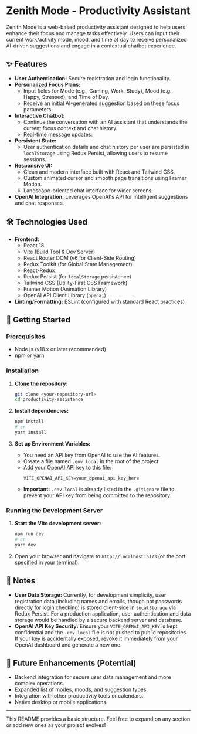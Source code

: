 # Zenith Mode - Productivity Assistant

Zenith Mode is a web-based productivity assistant designed to help users enhance their focus and manage tasks effectively. Users can input their current work/activity mode, mood, and time of day to receive personalized AI-driven suggestions and engage in a contextual chatbot experience.

## ✨ Features

*   **User Authentication:** Secure registration and login functionality.
*   **Personalized Focus Plans:**
    *   Input fields for Mode (e.g., Gaming, Work, Study), Mood (e.g., Happy, Stressed), and Time of Day.
    *   Receive an initial AI-generated suggestion based on these focus parameters.
*   **Interactive Chatbot:**
    *   Continue the conversation with an AI assistant that understands the current focus context and chat history.
    *   Real-time message updates.
*   **Persistent State:**
    *   User authentication details and chat history per user are persisted in `localStorage` using Redux Persist, allowing users to resume sessions.
*   **Responsive UI:**
    *   Clean and modern interface built with React and Tailwind CSS.
    *   Custom animated cursor and smooth page transitions using Framer Motion.
    *   Landscape-oriented chat interface for wider screens.
*   **OpenAI Integration:** Leverages OpenAI's API for intelligent suggestions and chat responses.

## 🛠️ Technologies Used

*   **Frontend:**
    *   React 18
    *   Vite (Build Tool & Dev Server)
    *   React Router DOM (v6 for Client-Side Routing)
    *   Redux Toolkit (for Global State Management)
    *   React-Redux
    *   Redux Persist (for `localStorage` persistence)
    *   Tailwind CSS (Utility-First CSS Framework)
    *   Framer Motion (Animation Library)
    *   OpenAI API Client Library (`openai`)
*   **Linting/Formatting:** ESLint (configured with standard React practices)

## 🚀 Getting Started

### Prerequisites

*   Node.js (v18.x or later recommended)
*   npm or yarn

### Installation

1.  **Clone the repository:**
    ```bash
    git clone <your-repository-url>
    cd productivity-assistance
    ```

2.  **Install dependencies:**
    ```bash
    npm install
    # or
    yarn install
    ```

3.  **Set up Environment Variables:**
    *   You need an API key from OpenAI to use the AI features.
    *   Create a file named `.env.local` in the root of the project.
    *   Add your OpenAI API key to this file:
        ```env
        VITE_OPENAI_API_KEY=your_openai_api_key_here
        ```
    *   **Important:** `.env.local` is already listed in the `.gitignore` file to prevent your API key from being committed to the repository.

### Running the Development Server

1.  **Start the Vite development server:**
    ```bash
    npm run dev
    # or
    yarn dev
    ```

2.  Open your browser and navigate to `http://localhost:5173` (or the port specified in your terminal).

## 📝 Notes

*   **User Data Storage:** Currently, for development simplicity, user registration data (including names and emails, though not passwords directly for login checking) is stored client-side in `localStorage` via Redux Persist. For a production application, user authentication and data storage would be handled by a secure backend server and database.
*   **OpenAI API Key Security:** Ensure your `VITE_OPENAI_API_KEY` is kept confidential and the `.env.local` file is not pushed to public repositories. If your key is accidentally exposed, revoke it immediately from your OpenAI dashboard and generate a new one.

## 🔮 Future Enhancements (Potential)

*   Backend integration for secure user data management and more complex operations.
*   Expanded list of modes, moods, and suggestion types.
*   Integration with other productivity tools or calendars.
*   Native desktop or mobile applications.

---

This README provides a basic structure. Feel free to expand on any section or add new ones as your project evolves!
